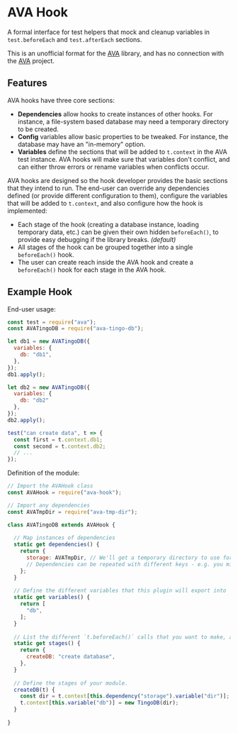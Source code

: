 # AVA Hook

A formal interface for test helpers that mock and cleanup variables in `test.beforeEach` and `test.afterEach` sections.

This is an unofficial format for the [AVA][] library, and has no connection with the [AVA][] project.

## Features

AVA hooks have three core sections:

- **Dependencies** allow hooks to create instances of other hooks.  For instance, a file-system based database may need
  a temporary directory to be created.
- **Config** variables allow basic properties to be tweaked.  For instance, the database may have an "in-memory" option.
- **Variables** define the sections that will be added to `t.context` in the AVA test instance.
  AVA hooks will make sure that variables don't conflict, and can either throw errors or rename variables when conflicts
  occur.

AVA hooks are designed so the hook developer provides the basic sections that they intend to run.
The end-user can override any dependencies defined (or provide different configuration to them), configure the variables
that will be added to `t.context`, and also configure how the hook is implemented:

- Each stage of the hook (creating a database instance, loading temporary data, etc.) can be given their own hidden
  `beforeEach()`, to provide easy debugging if the library breaks.
  *(default)*
- All stages of the hook can be grouped together into a single `beforeEach()` hook.
- The user can create reach inside the AVA hook and create a `beforeEach()` hook for each stage in the AVA hook.

## Example Hook

End-user usage:

```js
const test = require("ava");
const AVATingoDB = require("ava-tingo-db");

let db1 = new AVATingoDB({
  variables: {
    db: "db1",
  },
});
db1.apply();

let db2 = new AVATingoDB({
  variables: {
    db: "db2"
  },
});
db2.apply();

test("can create data", t => {
  const first = t.context.db1;
  const second = t.context.db2;
  // ...
});
```

Definition of the module:

```js
// Import the AVAHook class
const AVAHook = require("ava-hook");

// Import any dependencies
const AVATmpDir = require("ava-tmp-dir");

class AVATingoDB extends AVAHook {
  
  // Map instances of dependencies
  static get dependencies() {
    return {
      storage: AVATmpDir, // We'll get a temporary directory to use for storing our TingoDB data
      // Dependencies can be repeated with different keys - e.g. you might need two different storage directories.
    };
  }
  
  // Define the different variables that this plugin will export into `t.context`
  static get variables() {
    return [
      "db",
    ];
  }
  
  // List the different `t.beforeEach()` calls that you want to make, and provide the method that should be called.
  static get stages() {
    return {
      createDB: "create database",
    },
  }
  
  // Define the stages of your module.
  createDB(t) {
    const dir = t.context[this.dependency("storage").variable("dir")];
    t.context[this.variable("db")] = new TingoDB(dir);
  }
  
}
```

[AVA]: https://github.com/avajs/ava
